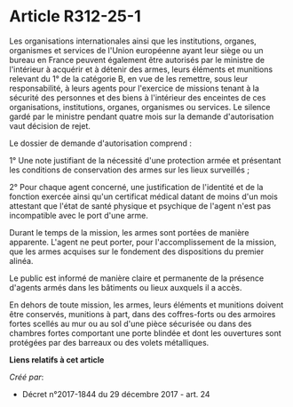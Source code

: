 # Article R312-25-1

Les organisations internationales ainsi que les institutions, organes, organismes et services de l'Union européenne ayant
leur siège ou un bureau en France peuvent également être autorisés par le ministre de l'intérieur à acquérir et à détenir des
armes, leurs éléments et munitions relevant du 1° de la catégorie B, en vue de les remettre, sous leur responsabilité, à
leurs agents pour l'exercice de missions tenant à la sécurité des personnes et des biens à l'intérieur des enceintes de ces
organisations, institutions, organes, organismes ou services. Le silence gardé par le ministre pendant quatre mois sur la
demande d'autorisation vaut décision de rejet.

Le dossier de demande d'autorisation comprend :

1° Une note justifiant de la nécessité d'une protection armée et présentant les conditions de conservation des armes sur les
lieux surveillés ;

2° Pour chaque agent concerné, une justification de l'identité et de la fonction exercée ainsi qu'un certificat médical
datant de moins d'un mois attestant que l'état de santé physique et psychique de l'agent n'est pas incompatible avec le port
d'une arme.

Durant le temps de la mission, les armes sont portées de manière apparente. L'agent ne peut porter, pour l'accomplissement de
la mission, que les armes acquises sur le fondement des dispositions du premier alinéa.

Le public est informé de manière claire et permanente de la présence d'agents armés dans les bâtiments ou lieux auxquels il a
accès.

En dehors de toute mission, les armes, leurs éléments et munitions doivent être conservés, munitions à part, dans des
coffres-forts ou des armoires fortes scellés au mur ou au sol d'une pièce sécurisée ou dans des chambres fortes comportant
une porte blindée et dont les ouvertures sont protégées par des barreaux ou des volets métalliques.

**Liens relatifs à cet article**

_Créé par_:

  - Décret n°2017-1844 du 29 décembre 2017 - art. 24
